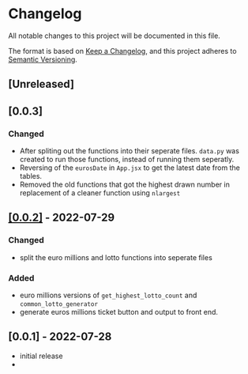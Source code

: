 # Changelog
All notable changes to this project will be documented in this file.

The format is based on [Keep a Changelog](https://keepachangelog.com/en/1.0.0/),
and this project adheres to [Semantic Versioning](https://semver.org/spec/v2.0.0.html).

## [Unreleased]

## [0.0.3]

### Changed

- After spliting out the functions into their seperate files. `data.py` was created to run those functions, instead of running them seperatly. 
- Reversing of the `eurosDate` in `App.jsx` to get the latest date from the tables.
- Removed the old functions that got the highest drawn number in replacement of a cleaner function using `nlargest`

## [[0.0.2]](https://github.com/mrpbennett/lottery-generator/commit/5ec82be866f6efb157ae34de3c18b404a3929c02) - 2022-07-29

### Changed

- split the euro millions and lotto functions into seperate files

### Added

- euro millions versions of `get_highest_lotto_count` and `common_lotto_generator`
- generate euros millions ticket button and output to front end.

## [0.0.1] - 2022-07-28
- initial release
- 